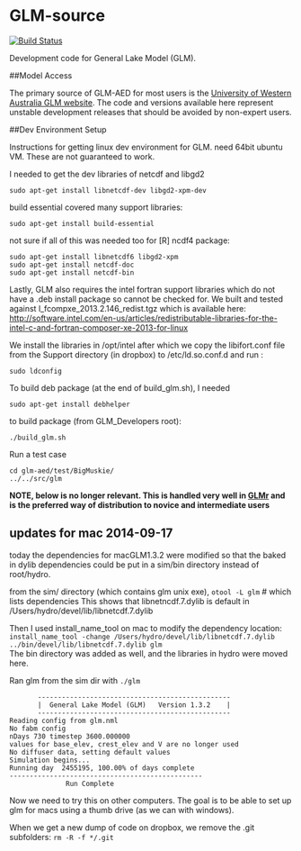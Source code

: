 GLM-source
==========
[![Build Status](https://travis-ci.org/GLEON/GLM-source.svg)](https://travis-ci.org/GLEON/GLM-source)

Development code for General Lake Model (GLM).

##Model Access

The primary source of GLM-AED for most users is the [University of Western Australia 
GLM website](http://aed.see.uwa.edu.au/research/models/GLM/). The code and versions
available here represent unstable development releases that should be avoided
by non-expert users.


##Dev Environment Setup

Instructions for getting linux dev environment for GLM.
need 64bit ubuntu VM. These are not guaranteed to work.

I needed to get the dev libraries of netcdf and libgd2

	sudo apt-get install libnetcdf-dev libgd2-xpm-dev

build essential covered many support libraries:

	sudo apt-get install build-essential

not sure if all of this was needed too for [R] ncdf4 package: 

	sudo apt-get install libnetcdf6 libgd2-xpm
	sudo apt-get install netcdf-doc
	sudo apt-get install netcdf-bin



Lastly, GLM also requires the intel fortran support libraries which do not have a .deb install package so cannot be checked for. We built and tested against l_fcompxe_2013.2.146_redist.tgz which is available here: http://software.intel.com/en-us/articles/redistributable-libraries-for-the-intel-c-and-fortran-composer-xe-2013-for-linux

We install the libraries in /opt/intel  after which we copy the libifort.conf file from the Support directory  (in dropbox) to /etc/ld.so.conf.d and run :

	sudo ldconfig


To build deb package (at the end of build_glm.sh), I needed

	sudo apt-get install debhelper

to build package (from GLM_Developers root):

	./build_glm.sh

Run a test case

	cd glm-aed/test/BigMuskie/
	../../src/glm




**NOTE, below is no longer relevant. This is handled very well in [GLMr](https://github.com/GLEON/GLMr) and is the preferred way of distribution to novice and intermediate users**

## updates for mac 2014-09-17
today the dependencies for macGLM1.3.2 were modified so that the baked in dylib dependencies could be put in a sim/bin directory instead of root/hydro. 

from the sim/ directory (which contains glm unix exe),
 `otool -L glm` # which lists dependencies
This shows that libnetncdf.7.dylib is default in /Users/hydro/devel/lib/libnetcdf.7.dylib

Then I used install_name_tool on mac to modify the dependency location:  
`install_name_tool -change /Users/hydro/devel/lib/libnetcdf.7.dylib ../bin/devel/lib/libnetcdf.7.dylib glm`  
The bin directory was added as well, and the libraries in hydro were moved here. 

Ran glm from the sim dir with 
`./glm`

```
       ------------------------------------------------
       |  General Lake Model (GLM)   Version 1.3.2    |
       ------------------------------------------------
Reading config from glm.nml
No fabm config
nDays 730 timestep 3600.000000
values for base_elev, crest_elev and V are no longer used
No diffuser data, setting default values
Simulation begins...
Running day  2455195, 100.00% of days complete
------------------------------------------------
              Run Complete
```
Now we need to try this on other computers. 
The goal is to be able to set up glm for macs using a thumb drive (as we can with windows).


When we get a new dump of code on dropbox, we remove the .git subfolders: `rm -R -f */.git`
